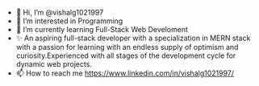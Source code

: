- 👋 Hi, I’m @vishalg1021997
- 👀 I’m interested in Programming
- 🌱 I’m currently learning Full-Stack Web Develoment
- ✨ An aspiring full-stack developer with a specialization in MERN stack with a passion for learning with an endless supply of optimism and curiosity.Experienced with all stages of the development cycle for dynamic web projects.
- 📫 How to reach me https://www.linkedin.com/in/vishalg1021997/

<!---
vishalg1021997/vishalg1021997 is a ✨ special ✨ repository because its `README.md` (this file) appears on your GitHub profile.
You can click the Preview link to take a look at your changes.
--->
